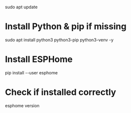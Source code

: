 sudo apt update
# Install Python & pip if missing
sudo apt install python3 python3-pip python3-venv -y

# Install ESPHome
pip install --user esphome

# Check if installed correctly
esphome version

